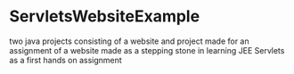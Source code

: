 # ServletsWebsiteExample
two java projects consisting of a website and project made for an assignment of a website made as a stepping stone in learning JEE Servlets as a first hands on assignment
